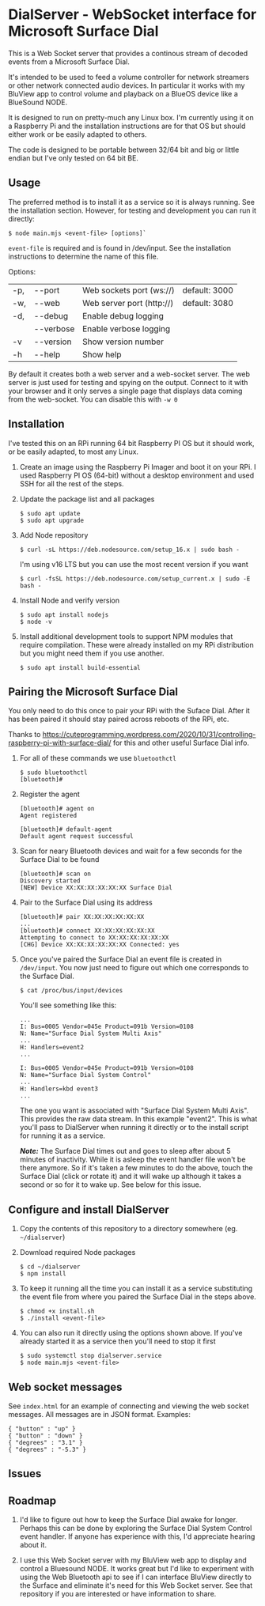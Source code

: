 # DialServer - WebSocket interface for Microsoft Surface Dial
This is a Web Socket server that provides a continous stream of decoded events from a Microsoft Surface Dial.

It's intended to be used to feed a volume controller for network streamers or other network connected audio devices.
In particular it works with my BluView app to control volume and playback on a BlueOS device like a BlueSound NODE.

It is designed to run on pretty-much any Linux box. I'm currently using it on a Raspberry Pi and the installation
instructions are for that OS but should either work or be easily adapted to others.

The code is designed to be portable between 32/64 bit and big or little endian but I've only tested on 64 bit BE.

## Usage
The preferred method is to install it as a service so it is always running. See the installation section. However, for testing and development you can run it directly:
```
$ node main.mjs <event-file> [options]`
```

`event-file` is required and is found in /dev/input. See the installation instructions to determine the name of this file.

Options:
<table>
<tr><td>-p,</td><td>--port</td><td>Web sockets port (ws://)</td><td>default: 3000</td>
<tr><td>-w,</td><td>--web</td><td>Web server port (http://)</td><td>default: 3080</td>
<tr><td>-d,</td><td>--debug</td><td>Enable debug logging</td><td></td>
<tr><td></td><td>--verbose</td><td>Enable verbose logging</td><td></td>
<tr><td>-v</td><td>--version</td><td>Show version number</td><td></td>
<tr><td>-h</td><td>--help</td><td>Show help</td><td></td>
</table>

By default it creates both a web server and a web-socket server. The web server is just used for testing and spying on the output. Connect to it with your browser and it only serves a single page that displays data coming from the web-socket. You can disable this with `-w 0`

## Installation
I've tested this on an RPi running 64 bit Raspberry PI OS but it should work, or be easily adapted, to most any Linux.

1. Create an image using the Raspberry Pi Imager and boot it on your RPi. I used Raspberry PI OS (64-bit) without a desktop environment and used SSH for all the rest of the steps.

2. Update the package list and all packages
    ```
    $ sudo apt update
    $ sudo apt upgrade
    ```
3. Add Node repository
    ```
    $ curl -sL https://deb.nodesource.com/setup_16.x | sudo bash -
    ```    
    I'm using v16 LTS but you can use the most recent version if you want
    ```
    $ curl -fsSL https://deb.nodesource.com/setup_current.x | sudo -E bash -
    ```

4. Install Node and verify version
    ```
    $ sudo apt install nodejs
    $ node -v
    ```

5. Install additional development tools to support NPM modules that require compilation. These were already installed on my RPi distribution but you might need them if you use another.
    ```
    $ sudo apt install build-essential
    ```

## Pairing the Microsoft Surface Dial
You only need to do this once to pair your RPi with the Suface Dial. After it has been paired it should stay paired across reboots of the RPi, etc.

Thanks to https://cuteprogramming.wordpress.com/2020/10/31/controlling-raspberry-pi-with-surface-dial/ for this and other useful Surface Dial info.

1. For all of these commands we use `bluetoothctl`
    ```
    $ sudo bluetoothctl
    [bluetooth]#
    ```

2. Register the agent

    ```
    [bluetooth]# agent on
    Agent registered

    [bluetooth]# default-agent
    Default agent request successful
    ```

3. Scan for neary Bluetooth devices and wait for a few seconds for the Surface Dial to be found
    ```
    [bluetooth]# scan on
    Discovery started
    [NEW] Device XX:XX:XX:XX:XX:XX Surface Dial
    ```
4. Pair to the Surface Dial using its address
    ```
    [bluetooth]# pair XX:XX:XX:XX:XX:XX
    ...
    [bluetooth]# connect XX:XX:XX:XX:XX:XX
    Attempting to connect to XX:XX:XX:XX:XX:XX
    [CHG] Device XX:XX:XX:XX:XX:XX Connected: yes
    ```

5. Once you've paired the Surface Dial an event file is created in `/dev/input`. You now just need to figure out which one corresponds to the Surface Dial.
    ````
    $ cat /proc/bus/input/devices
    ````
    You'll see something like this:
    ````
    ...
    I: Bus=0005 Vendor=045e Product=091b Version=0108
    N: Name="Surface Dial System Multi Axis"
    ...
    H: Handlers=event2 
    ...
      
    I: Bus=0005 Vendor=045e Product=091b Version=0108
    N: Name="Surface Dial System Control"
    ...
    H: Handlers=kbd event3  
    ...
    ````
    The one you want is associated with "Surface Dial System Multi Axis". This provides the raw data stream. In this example "event2". This is what you'll pass to DialServer when running it directly or to the install script for running it as a service.

    ***Note:*** The Surface Dial times out and goes to sleep after about 5 minutes of inactivity. While it is asleep the event handler file won't be there anymore. So if it's taken a few minutes to do the above, touch the Surface Dial (click or rotate it) and it will wake up although it takes a second or so for it to wake up. See below for this issue.

## Configure and install DialServer
1. Copy the contents of this repository to a directory somewhere (eg. `~/dialserver`)

2. Download required Node packages
    ````
    $ cd ~/dialserver
    $ npm install
    ````

3. To keep it running all the time you can install it as a service substituting the event file from where you paired the Surface Dial in the steps above.
    ````
    $ chmod +x install.sh
    $ ./install <event-file>
    ````

4. You can also run it directly using the options shown above. If you've already started it as a service then you'll need to stop it first
    ````
    $ sudo systemctl stop dialserver.service
    $ node main.mjs <event-file>
    ````
## Web socket messages
See `index.html` for an example of connecting and viewing the web socket messages. All messages are in JSON format. Examples:
````
{ "button" : "up" }
{ "button" : "down" }
{ "degrees" : "3.1" }
{ "degrees" : "-5.3" }
````

## Issues

## Roadmap
1. I'd like to figure out how to keep the Surface Dial awake for longer. Perhaps this can be done by exploring the Surface Dial System Control event handler. If anyone has experience with this, I'd appreciate hearing about it.

2. I use this Web Socket server with my BluView web app to display and control a Bluesound NODE. It works great but I'd like to experiment with using the Web Bluetooth api to see if I can interface BluView directly to the Surface and eliminate it's need for this Web Socket server. See that repository if you are interested or have information to share.
